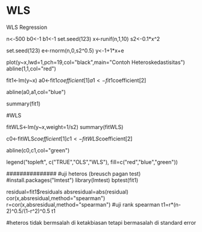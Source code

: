 # WLS
WLS Regression

n<-500
b0<-1
b1<-1
set.seed(123)
x<-runif(n,1,10)
s2<-0.1*x^2

set.seed(123)
e<-rnorm(n,0,s2^0.5)
y<-1+1*x+e

plot(y~x,lwd=1,pch=19,col="black",main="Contoh Heteroskedastisitas")
abline(1,1,col="red")

fit1<-lm(y~x)
a0<-fit1$coefficient[1]
a1<-fit1$coefficient[2]

abline(a0,a1,col="blue")

summary(fit1)

#WLS

fitWLS<-lm(y~x,weight=1/s2)
summary(fitWLS)

c0<-fitWLS$coefficient[1]
c1<-fitWLS$coefficient[2]

abline(c0,c1,col="green")

legend("topleft",
c("TRUE","OLS","WLS"),
fill=c("red","blue","green"))

###############
#uji heteros (breusch pagan test)
#install.packages("lmtest")
library(lmtest)
bptest(fit1)

residual=fit1$residuals
absresidual=abs(residual)
cor(x,absresidual,method="spearman")
r=cor(x,absresidual,method="spearman")
#uji rank spearman
t1=r*(n-2)^0.5/(1-r^2)^0.5
t1


#heteros tidak bermsalah di ketakbiasan tetapi bermasalah di standard error
